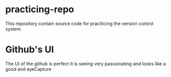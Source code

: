 # practicing-repo
This repository contain source code for praciticing the version control system
# Github's UI 
The UI of the github is perfect it is seeing very passionating and looks like a good and eyeCapture
